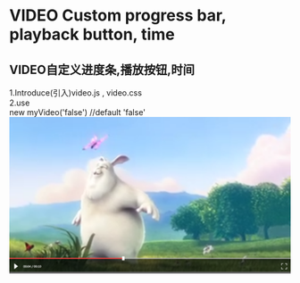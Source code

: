 VIDEO Custom progress bar, playback button, time
===================================
VIDEO自定义进度条,播放按钮,时间
----------------------------
1.Introduce(引入)video.js , video.css <br>
2.use<br>
new myVideo('false') //default 'false' <br>
![image](https://github.com/xh747364/videoCustom/blob/master/videoDemo/images/video.png)